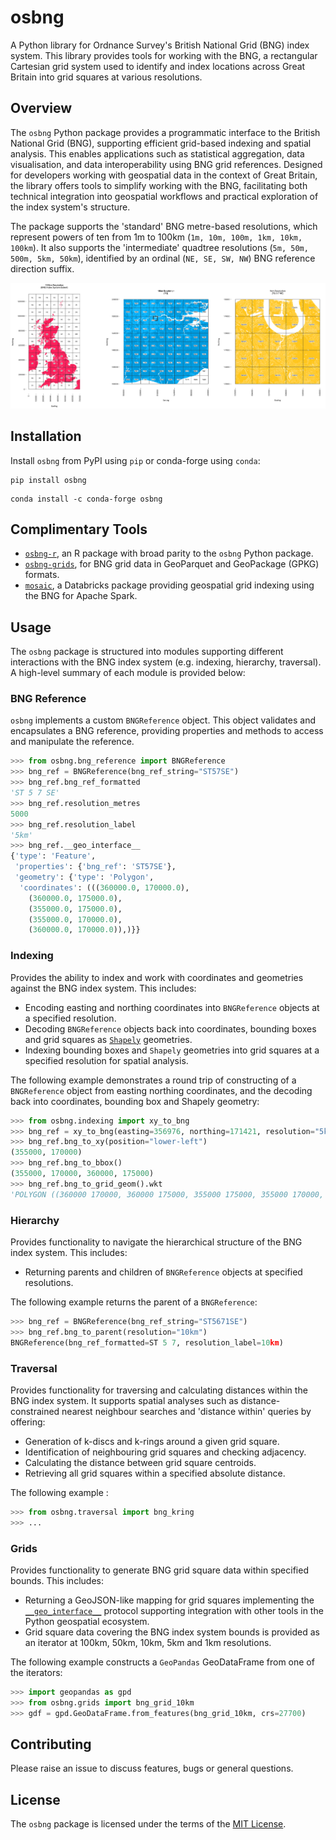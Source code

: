 # osbng

A Python library for Ordnance Survey's British National Grid (BNG) index system. This library provides tools for working with the BNG, a rectangular Cartesian grid system used to identify and index locations across Great Britain into grid squares at various resolutions.

## Overview

The `osbng` Python package provides a programmatic interface to the British National Grid (BNG), supporting efficient grid-based indexing and spatial analysis. This enables applications such as statistical aggregation, data visualisation, and data interoperability using BNG grid references. Designed for developers working with geospatial data in the context of Great Britain, the library offers tools to simplify working with the BNG, facilitating both technical integration into geospatial workflows and practical exploration of the index system's structure.

The package supports the 'standard' BNG metre-based resolutions, which represent powers of ten from 1m to 100km (`1m, 10m, 100m, 1km, 10km, 100km`). It also supports the 'intermediate' quadtree resolutions (`5m, 50m, 500m, 5km, 50km`), identified by an ordinal (`NE, SE, SW, NW`) BNG reference direction suffix.

![BNG index system overview at 100km, 10km and 1km resolutions](docs/_static/images/osbng_100km_10km_1km_grid.png)

## Installation

Install `osbng` from PyPI using `pip` or conda-forge using `conda`:

``` shell
pip install osbng
```

``` shell
conda install -c conda-forge osbng
```

## Complimentary Tools

* [`osbng-r`](https://github.com/OrdnanceSurvey/osbng-r), an R package with broad parity to the `osbng` Python package.
* [`osbng-grids`](https://github.com/OrdnanceSurvey/osbng-grids), for BNG grid data in GeoParquet and GeoPackage (GPKG) formats.
* [`mosaic`](https://github.com/databrickslabs/mosaic), a Databricks package providing geospatial grid indexing using the BNG for Apache Spark.

## Usage

The `osbng` package is structured into modules supporting different interactions with the BNG index system (e.g. indexing, hierarchy, traversal). A high-level summary of each module is provided below:

### BNG Reference

`osbng` implements a custom `BNGReference` object. This object validates and encapsulates a BNG reference, providing properties and methods to access and manipulate the reference.

``` python
>>> from osbng.bng_reference import BNGReference
>>> bng_ref = BNGReference(bng_ref_string="ST57SE")
>>> bng_ref.bng_ref_formatted
'ST 5 7 SE'
>>> bng_ref.resolution_metres
5000
>>> bng_ref.resolution_label
'5km'
>>> bng_ref.__geo_interface__
{'type': 'Feature',
 'properties': {'bng_ref': 'ST57SE'},
 'geometry': {'type': 'Polygon',
  'coordinates': (((360000.0, 170000.0),
    (360000.0, 175000.0),
    (355000.0, 175000.0),
    (355000.0, 170000.0),
    (360000.0, 170000.0)),)}}
```

### Indexing

Provides the ability to index and work with coordinates and geometries against the BNG index system. This includes:

* Encoding easting and northing coordinates into `BNGReference` objects at a specified resolution.
* Decoding `BNGReference` objects back into coordinates, bounding boxes and grid squares as [`Shapely`](https://github.com/shapely/shapely) geometries.
* Indexing bounding boxes and `Shapely` geometries into grid squares at a specified resolution for spatial analysis.

The following example demonstrates a round trip of constructing of a `BNGReference` object from easting northing coordinates, and the decoding back into coordinates, bounding box and Shapely geometry:

``` python
>>> from osbng.indexing import xy_to_bng
>>> bng_ref = xy_to_bng(easting=356976, northing=171421, resolution="5km")
>>> bng_ref.bng_to_xy(position="lower-left")
(355000, 170000)
>>> bng_ref.bng_to_bbox()
(355000, 170000, 360000, 175000)
>>> bng_ref.bng_to_grid_geom().wkt
'POLYGON ((360000 170000, 360000 175000, 355000 175000, 355000 170000, 360000 170000))'
```

### Hierarchy

Provides functionality to navigate the hierarchical structure of the BNG index system. This includes:

* Returning parents and children of `BNGReference` objects at specified resolutions.

The following example returns the parent of a `BNGReference`:

``` python
>>> bng_ref = BNGReference(bng_ref_string="ST5671SE")
>>> bng_ref.bng_to_parent(resolution="10km")
BNGReference(bng_ref_formatted=ST 5 7, resolution_label=10km)
```

### Traversal

Provides functionality for traversing and calculating distances within the BNG index system. It supports spatial analyses such as distance-constrained nearest neighbour searches and 'distance within' queries by offering:

* Generation of k-discs and k-rings around a given grid square.
* Identification of neighbouring grid squares and checking adjacency.
* Calculating the distance between grid square centroids.
* Retrieving all grid squares within a specified absolute distance.

The following example :

``` python
>>> from osbng.traversal import bng_kring
>>> ...
```

### Grids

Provides functionality to generate BNG grid square data within specified bounds. This includes:

* Returning a GeoJSON-like mapping for grid squares implementing the [`__geo_interface__`](https://gist.github.com/sgillies/2217756) protocol supporting integration with other tools in the Python geospatial ecosystem.
* Grid square data covering the BNG index system bounds is provided as an iterator at 100km, 50km, 10km, 5km and 1km resolutions.

The following example constructs a `GeoPandas` GeoDataFrame from one of the iterators:

``` python
>>> import geopandas as gpd
>>> from osbng.grids import bng_grid_10km
>>> gdf = gpd.GeoDataFrame.from_features(bng_grid_10km, crs=27700)
```

## Contributing

Please raise an issue to discuss features, bugs or general questions.

## License

The `osbng` package is licensed under the terms of the [MIT License](LICENSE).
